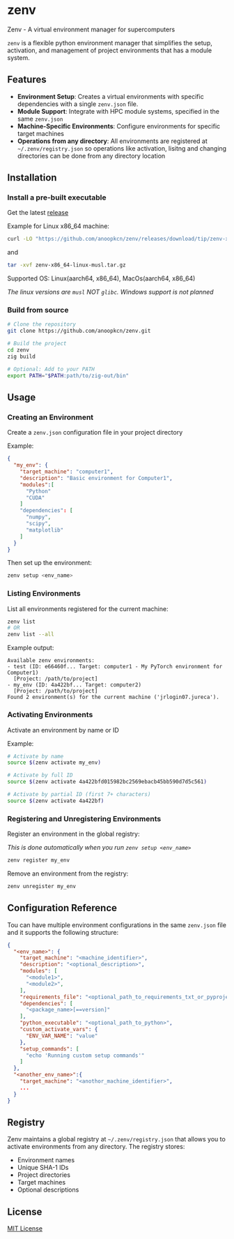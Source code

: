 # zenv
Zenv - A virtual environment manager for supercomputers

`zenv` is a flexible python environment manager that simplifies the setup, activation, and management of project environments that has a module system.

## Features

- **Environment Setup**: Creates a virtual environments with specific dependencies with a single `zenv.json` file.
- **Module Support**: Integrate with HPC module systems, specified in the same `zenv.json`
- **Machine-Specific Environments**: Configure environments for specific target machines
- **Operations from any directory**: All environments are registered at `~/.zenv/registry.json` so operations like activation, lisitng and changing directories can be done from any directory location

## Installation

### Install a pre-built executable
Get the latest [release](https://github.com/anoopkcn/zenv/releases)

Example for Linux x86_64 machine:
```bash
curl -LO "https://github.com/anoopkcn/zenv/releases/download/tip/zenv-x86_64-linux-musl.tar.gz"
```
and
```bash
tar -xvf zenv-x86_64-linux-musl.tar.gz
```

Supported OS: Linux(aarch64, x86_64), MacOs(aarch64, x86_64)

*The linux versions are `musl` NOT `glibc`. Windows support is not planned*

### Build from source
```bash
# Clone the repository
git clone https://github.com/anoopkcn/zenv.git

# Build the project
cd zenv
zig build

# Optional: Add to your PATH
export PATH="$PATH:path/to/zig-out/bin"
```

## Usage

### Creating an Environment

Create a `zenv.json` configuration file in your project directory

Example:
```json
{
  "my_env": {
    "target_machine": "computer1",
    "description": "Basic environment for Computer1",
    "modules":[
      "Python"
      "CUDA"
    ]
    "dependencies": [
      "numpy",
      "scipy",
      "matplotlib"
    ]
  }
}
```

Then set up the environment:

```bash
zenv setup <env_name>
```

### Listing Environments

List all environments registered for the current machine:

```bash
zenv list
# OR
zenv list --all
```

Example output:
```
Available zenv environments:
- test (ID: e66460f... Target: computer1 - My PyTorch environment for Computer1)
  [Project: /path/to/project]
- my_env (ID: 4a422bf... Target: computer2)
  [Project: /path/to/project]
Found 2 environment(s) for the current machine ('jrlogin07.jureca').
```

### Activating Environments

Activate an environment by name or ID

Example:
```bash
# Activate by name
source $(zenv activate my_env)

# Activate by full ID
source $(zenv activate 4a422bfd015982bc2569ebacb45bb590d7d5c561)

# Activate by partial ID (first 7+ characters)
source $(zenv activate 4a422bf)
```

### Registering and Unregistering Environments

Register an environment in the global registry:

*This is done automatically when you run `zenv setup <env_name>`*

```bash
zenv register my_env
```

Remove an environment from the registry:

```bash
zenv unregister my_env
```

## Configuration Reference

Tou can have multiple environment configurations in the same  `zenv.json` file and it supports the following structure:

```json
{
  "<env_name>": {
    "target_machine": "<machine_identifier>",
    "description": "<optional_description>",
    "modules": [
      "<module1>",
      "<module2>",
    ],
    "requirements_file": "<optional_path_to_requirements_txt_or_pyproject_toml>",
    "dependencies": [
      "<package_name>[==version]"
    ],
    "python_executable": "<optional_path_to_python>",
    "custom_activate_vars": {
      "ENV_VAR_NAME": "value"
    },
    "setup_commands": [
      "echo 'Running custom setup commands'"
    ]
  },
  "<another_env_name>":{
    "target_machine": "<anothor_machine_identifier>",
    ...
  }
}
```

## Registry

Zenv maintains a global registry at `~/.zenv/registry.json` that allows you to activate environments from any directory. The registry stores:

- Environment names
- Unique SHA-1 IDs
- Project directories
- Target machines
- Optional descriptions

## License

[MIT License](LICENSE)
